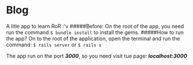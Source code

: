 # Blog
A litle app to learn RoR :'v
#####Before:
On the root of the app, you need run the command `$ bundle install` to install the gems.
#####How to run the app?
On to the root of the application, open the terminal and run the command: `$ rails server` or `$ rails s` 

The app run on the port ***3000***, so you need visit tue page: ***localhost:3000***
